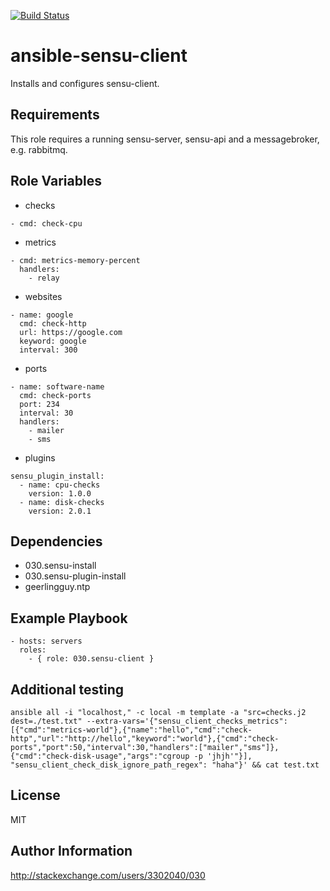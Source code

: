 [![Build Status](https://travis-ci.org/030/ansible-sensu-client.svg?branch=master)](https://travis-ci.org/030/ansible-sensu-client)

ansible-sensu-client
====================

Installs and configures sensu-client.

Requirements
------------

This role requires a running sensu-server, sensu-api and a messagebroker, e.g. rabbitmq.

Role Variables
--------------

* checks

```
- cmd: check-cpu
```

* metrics

```
- cmd: metrics-memory-percent
  handlers:
    - relay
```

* websites

```
- name: google
  cmd: check-http
  url: https://google.com
  keyword: google
  interval: 300
```

* ports

```
- name: software-name
  cmd: check-ports
  port: 234
  interval: 30
  handlers:
    - mailer
    - sms
```

* plugins

```
sensu_plugin_install:
  - name: cpu-checks
    version: 1.0.0
  - name: disk-checks
    version: 2.0.1
```

Dependencies
------------

* 030.sensu-install
* 030.sensu-plugin-install
* geerlingguy.ntp

Example Playbook
----------------

```
- hosts: servers
  roles:
    - { role: 030.sensu-client }
```

Additional testing
------------------

```
ansible all -i "localhost," -c local -m template -a "src=checks.j2 dest=./test.txt" --extra-vars='{"sensu_client_checks_metrics": [{"cmd":"metrics-world"},{"name":"hello","cmd":"check-http","url":"http://hello","keyword":"world"},{"cmd":"check-ports","port":50,"interval":30,"handlers":["mailer","sms"]},{"cmd":"check-disk-usage","args":"cgroup -p 'jhjh'"}], "sensu_client_check_disk_ignore_path_regex": "haha"}' && cat test.txt
```

License
-------

MIT

Author Information
------------------

http://stackexchange.com/users/3302040/030
